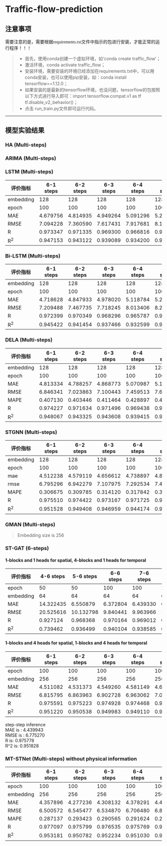 # Traffic-flow-prediction

## 注意事项

<font face="微软雅黑" >需要注意的是，需要根据requirements.txt文件中指示的包进行安装，才能正常的运行程序！！！</font>
  
>* 首先，使用conda创建一个虚拟环境，如‘conda create traffic_flow’；  
> * 激活环境，conda activate traffic_flow；  
> * 安装环境，需要安装的环境已经添加在requirements.txt中，可以用conda安装，也可以使用pip安装，如：conda install tensorflow==1.12.0；  
> * 如果安装的是最新的tensorflow环境，也没问题，tensorflow的包按照以下方式进行导入即可：import tensorflow.compat.v1 as tf
tf.disable_v2_behavior()；  
> * 点击 run_train.py文件即可运行代码。
---

## 模型实验结果
### HA (Multi-steps)

### ARIMA (Multi-steps)

### LSTM (Multi-steps)

|评价指标         |6-1 steps|6-2 steps|6-3 steps|6-4 steps|6-5 steps|6-6 steps|
|  ----          | ----    |  ----   |  ----   |----     |----     |----     |
|embedding       |128      |128      |128      |128      |128      |128      |
|epoch           |100      |100      |100      |100      |100      |100      |
| MAE            |4.679756 |4.814935 |4.949264 |5.091296 |5.232986 |5.391583 |
| RMSE           |7.094228 |7.360590 |7.617431 |7.917681 |8.192226 |8.524423 |
| R              |0.973347 |0.971335 |0.969300 |0.966816 |0.964486 |0.961499 |
| R<sup>2</sup>  |0.947153 |0.943122 |0.939089 |0.934200 |0.929580 |0.923745 | 
 
### Bi-LSTM (Multi-steps)
|评价指标         |6-1 steps|6-2 steps|6-3 steps|6-4 steps|6-5 steps|6-6 steps|
|  ----          | ----    |  ----   |  ----   |----     |----     |----     |
|embedding       |128      |128      |128      |128      |128      |128      |
|epoch           |100      |100      |100      |100      |100      |100      |
| MAE            |4.718628 |4.847933 |4.978020 |5.118784 |5.260451 |5.423886 |
| RMSE           |7.209488 |7.467735 |7.718245 |8.013406 |8.282809 |8.619274 |
| R              |0.972399 |0.970349 |0.968296 |0.965787 |0.963431 |0.960345 |
| R<sup>2</sup>  |0.945422 |0.941454 |0.937466 |0.932599 |0.928014 |0.922039 | 

### DELA (Multi-steps)
|评价指标         |6-1 steps|6-2 steps|6-3 steps|6-4 steps|6-5 steps|6-6 steps|
|  ----          | ----    |  ----   |  ----   |----     |----     |----     |
|embedding       |128      |128      |128      |128      |128      |128      |
|epoch           |100      |100      |100      |100      |100      |100      |
| MAE            |4.813334 |4.788257 |4.868773 |5.070987 |5.150806 |5.276653 |
| RMSE           |6.846341 |7.023863 |7.100443 |7.459513 |7.620279 |7.792933 |
| MAPE           |0.407130 |0.403446 |0.411464 |0.428897 |0.436822 |0.445788 |
| R              |0.974227 |0.971634 |0.971496 |0.969438 |0.968001 |0.967635 |
| R<sup>2</sup>  |0.948067 |0.943325 |0.943608 |0.939415 |0.936777 |0.936271 | 

### STGNN (Multi-steps)
|  评价指标       |6-1 steps|6-2 steps|6-3 steps|6-4 steps|6-5 steps|6-6 steps|
|  ----          | ----    |----     |----     |----     |----     |----     |
|embedding       |128      |128      |128      |128      |128      |128      |
|epoch           |100      |100      |100      |100      |100      |100      |
| mae            |4.512238 |4.579119 |4.656612 |4.738897 |4.808662 |4.879196 |
| rmse           |6.795296 |6.942279 |7.107975 |7.292534 |7.418278 |7.595171 |
| MAPE           |0.306675 |0.309785 |0.314120 |0.317842 |0.321344 |0.326065 |
| R              |0.975510 |0.974422 |0.973167 |0.971725 |0.970741 |0.969292 |
| R<sup>2</sup>  |0.951528 |0.949408 |0.946959 |0.944174 |0.942221 |0.939420 |

### GMAN (Multi-steps)  
> Embedding size is 256  


### ST-GAT (6-steps)  
#### 1-blocks and 1 heads for spatial, 4-blocks and 1 heads for temporal

|评价指标         |4-6 steps|5-6 steps|6-6 steps|7-6 steps|8-6 steps|9-6 steps|
|  ----          | ----    |  ----   |  ----   |----     |----     |----     |
|epoch           |50       |50       |100      |100      |100      |100      |
|embedding       |64       |64       |64       | 64      |64       |64       |
| MAE            |14.322435|6.550879 |6.372804 |6.439330 |6.479654 |6.501210 |
| RMSE           |20.525616|10.132798|9.840441 |9.963966 |10.042691|10.095425|
| R              |0.927124 |0.968368 |0.970164 |0.969012 |0.968415 |0.968201 |
| R<sup>2</sup>  |0.739462 |0.936499 |0.940104 |0.938585 |0.937646 |0.936981 | 

#### 1-blocks and 4 heads for spatial, 1-blocks and 4 heads for temporal

|评价指标         |6-1 steps|6-2 steps|6-3 steps|6-4 steps|6-5 steps|6-6 steps|
|  ----          | ----    |  ----   |  ----   |----     |----     |----     |
|epoch           |100      |100      |100      |100      |100      |100      |
|embedding       |256      |256      |256      | 256     |256      |256      |
| MAE            |4.511082 |4.531373 |4.549260 |4.581149 |4.600930 |4.583859 |
| RMSE           |6.815795 |6.863963 |6.902728 |6.963062 |7.013478 |7.000430 |
| R              |0.975591 |0.975223 |0.974928 |0.974468 |0.974093 |0.974137 |
| R<sup>2</sup>  |0.951220 |0.950538 |0.949983 |0.949110 |0.948387 |0.948573 | 


step-step inference  
MAE is : 4.439943  
RMSE is : 6.775270  
R is: 0.975778  
R^$2$ is: 0.951828  

### MT-STNet (Multi-steps) without physical information

|评价指标         |6-1 steps|6-2 steps|6-3 steps|6-4 steps|6-5 steps|6-6 steps|
|  ----          | ----    |  ----   |  ----   |----     |----     |----     |
|epoch           |100      |100      |100      |100      |100      |100      |
|embedding       |256      |256      |256      | 256     |256      |256      |
| MAE            |4.357896 |4.277236 |4.308132 |4.378291 |4.453931 |4.457316 |
| RMSE           |6.500572 |6.545477 |6.534870 |6.706480 |6.816732 |6.807327 |
| MAPE           |0.287137 |0.293423 |0.290565 |0.291624 |0.290536 |0.291297 |
| R              |0.977097 |0.975799 |0.976535 |0.975769 |0.975872 |0.975913 |
| R<sup>2</sup>  |0.953181 |0.950782 |0.952234 |0.951030 |0.951244 |0.951371 | 